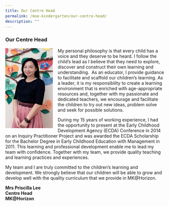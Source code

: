 ```yaml
---
title: Our Centre Head
permalink: /moe-kindergarten/our-centre-head/
description: ""
---
```

### **Our Centre Head**

<img src="/images/centrehead.jpg" style="width:30%;margin-right:15px;" align = "left">

My personal philosophy is that every child has a voice and they deserve to be heard. I follow the child’s lead as I believe that they need to explore, discover and construct their own learning and understanding.  As an educator, I provide guidance to facilitate and scaffold our children’s learning. As a leader, it is my responsibility to create a learning environment that is enriched with age-appropriate resources and, together with my passionate and dedicated teachers, we encourage and facilitate the children to try out new ideas, problem solve and seek for possible solutions.  

During my 15 years of working experience, I had the opportunity to present at the Early Childhood Development Agency (ECDA) Conference in 2014 on an Inquiry Practitioner Project and was awarded the ECDA Scholarship for the Bachelor Degree in Early Childhood Education with Management in 2011. This learning and professional development enable me to lead my team with confidence. Together with my team, we provide quality teaching and learning practices and experiences.

My team and I are truly committed to the children’s learning and development. We strongly believe that our children will be able to grow and develop well with the quality curriculum that we provide in MK@Horizon.

**Mrs Priscilla Lee**<br>
**Centre Head**<br>
**MK@Horizon**